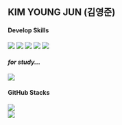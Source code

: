 <head>
<dl>
  <h2>KIM YOUNG JUN (김영준)</h2> 
  <h4>Develop Skills</h4>
  <img src="https://img.shields.io/badge/Android-3EDE84?style=for-the-badge&logo=Android&logoColor=white"/>
  <img src="https://img.shields.io/badge/JavaScript-FFFF00?style=for-the-badge&logo=Javascript&logoColor=black"/>
  <img src="https://img.shields.io/badge/ReactNative-000000?style=for-the-badge&logo=React"/>
  <img src="https://img.shields.io/badge/Kotlin-7F52FF?style=for-the-badge&logo=Kotlin&&logoColor=white"/>
  <img src="https://img.shields.io/badge/Java-F89820?style=for-the-badge&logo=Java&&logoColor=white"/>
  <h4><i>for study...</i></h4>
<!--   <img src="https://img.shields.io/badge/TypeScript-007ACC?style=for-the-badge&logo=TypeScript&&logoColor=white"/> -->
  <img src="https://img.shields.io/badge/ReduxToolkit-764ABC?style=for-the-badge&logo=Redux&&logoColor=white"/>
  <h4>GitHub Stacks</h4>
  <img src="https://github-readme-stats.vercel.app/api?username=yevi04&show_icons=true"><br>
  <img src="https://github-readme-stats.vercel.app/api/top-langs/?username=yevi04">
</dl>
